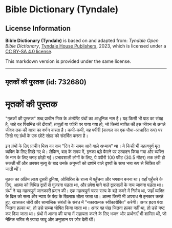 # Bible Dictionary (Tyndale)

## License Information

**Bible Dictionary (Tyndale)** is based on and adapted from: _Tyndale Open Bible Dictionary_, [Tyndale House Publishers](https://tyndaleopenresources.com/), 2023, which is licensed under a [CC BY-SA 4.0 license](https://creativecommons.org/licenses/by-sa/4.0/legalcode.en).

This markdown version is provided under the same license.



--------------------------------

## मृतकों की पुस्तक (id: 732680)

मृतकों की पुस्तक
================

"मृतकों की पुस्तक" शब्द प्राचीन मिस्र के अंत्येष्टि ग्रंथों का आधुनिक नाम है। यह किसी भी पाठ का संग्रह है, चाहे वह पिरामिड की दीवारों, ताबूतों या पपीरी पर पाया गया हो, जो किसी व्यक्ति की इस जीवन से अगले जीवन तक की यात्रा का वर्णन करता है। कभी\-कभी, यह पपीरी (कागज़ का एक पौधा\-आधारित रूप) पर लिखे गए ग्रंथों के एक छोटे संग्रह को संदर्भित करता है।

इन ग्रंथों के लिए प्राचीन मिस्र का नाम "दिन के समय आने वाले अध्याय" था। ये किसी भी महत्वपूर्ण मृत व्यक्ति के लिए लिखे गए थे। लेकिन, बाद के समय में, इनका बड़े पैमाने पर उत्पादन किया गया और व्यक्ति के नाम के लिए जगह छोड़ी गई। प्रभावशाली लोगों के लिए, ये पपीरी 100 फीट (30\.5 मीटर) तक लंबी हो सकती थीं और अक्सर मृत्यु के बाद उनके अनुभवों को दर्शाने वाले दृश्यों के साथ भव्य रूप से चित्रित की जाती थीं।

मृतक का अंतिम लक्ष्य दूसरी दुनिया, ओसिरिस के राज्य में पहुँचना और भगवान बनना था। वहाँ पहुँचने के लिए, आत्मा को विभिन्न द्वारों से गुज़रना पड़ता था, और प्रवेश पाने वाले द्वारपालों के नाम जानना पड़ता था। ग्रंथों ने यह महत्वपूर्ण जानकारी प्रदान की। एक महत्वपूर्ण चरण सत्य के बड़े कमरे में निर्णय था, जहाँ व्यक्ति के दिल को सत्य और न्याय के पंख के खिलाफ तौला जाता था। आत्मा किसी भी अपराध से इनकार करते हुए, खासकर चोरी और सामाजिक संबंधों के संबंध में "नकारात्मक स्वीकारोक्ति" करेगी। अगर ह्रदय पंख जितना हल्का था, तो उसे सच्चा घोषित किया जाता था। अगर वह पंख जितना हल्का नहीं था, तो उसे नष्ट कर दिया जाता था। ग्रंथों में आत्मा की यात्रा में सहायता करने के लिए भजन और प्रार्थनाएँ भी शामिल थीं, जो नैतिक चरित्र से ज़्यादा जादू और अनुष्ठान पर ज़ोर देती थीं।


